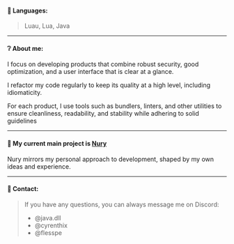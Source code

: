 #### 📑 **Languages:**  
> Luau, Lua, Java  

---

#### ❔ **About me:**  

I focus on developing products that combine robust security, good optimization, and a user interface that is clear at a glance.

I refactor my code regularly to keep its quality at a high level, including idiomaticity.

For each product, I use tools such as bundlers, linters, and other utilities to ensure cleanliness, readability, and stability while adhering to solid guidelines

---

#### 🤍 **My current main project is [Nury](https://discord.gg/qChjf23kGv)**  
Nury mirrors my personal approach to development, shaped by my own ideas and experience.  

---

#### 📡 **Contact:**  
> If you have any questions, you can always message me on Discord:  
> - @java.dll
> - @cyrenthix
> - @flesspe  

